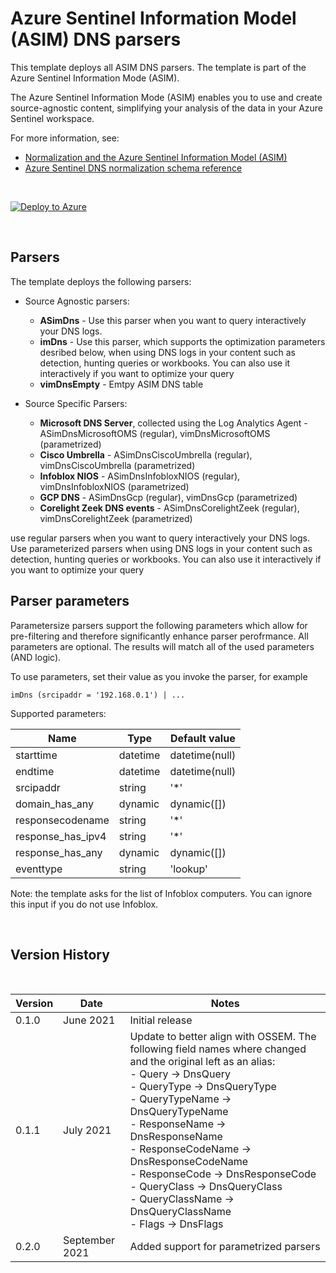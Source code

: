 # Azure Sentinel Information Model (ASIM) DNS parsers 

This template deploys all ASIM DNS parsers. The template is part of the Azure Sentinel Information Mode (ASIM).

The Azure Sentinel Information Mode (ASIM) enables you to use and create source-agnostic content, simplifying your analysis of the data in your Azure Sentinel workspace.

For more information, see:

- [Normalization and the Azure Sentinel Information Model (ASIM)](https://aka.ms/AzSentinelNormalization)
- [Azure Sentinel DNS normalization schema reference](https://aka.ms/AzSentinelDnsDoc)

<br>

[![Deploy to Azure](https://aka.ms/deploytoazurebutton)](https://aka.ms/AzSentinelDnsARM)

<br>

## Parsers

The template deploys the following parsers:

- Source Agnostic parsers:
  - **ASimDns** - Use this parser when you want to query interactively your DNS logs.
  - **imDns** - Use this parser, which supports the optimization parameters desribed below, when using DNS logs in your content such as detection, hunting queries or workbooks. You can also use it interactively if you want to optimize your query 
  - **vimDnsEmpty** - Emtpy ASIM DNS table

- Source Specific Parsers:
  - **Microsoft DNS Server**, collected using the Log Analytics Agent - ASimDnsMicrosoftOMS (regular), vimDnsMicrosoftOMS (parametrized)
  - **Cisco Umbrella** - ASimDnsCiscoUmbrella (regular), vimDnsCiscoUmbrella (parametrized)
  - **Infoblox NIOS** - ASimDnsInfobloxNIOS (regular), vimDnsInfobloxNIOS (parametrized)
  - **GCP DNS** - ASimDnsGcp (regular), vimDnsGcp  (parametrized)
  - **Corelight Zeek DNS events** - ASimDnsCorelightZeek (regular), vimDnsCorelightZeek  (parametrized)

use regular parsers when you want to query interactively your DNS logs. Use parameterized parsers when using DNS logs in your content such as detection, hunting queries or workbooks. You can also use it interactively if you want to optimize your query

## Parser parameters

Parametersize parsers support the following parameters which allow for pre-filtering and therefore significantly enhance parser perofrmance. All parameters are optional. The results will match all of the used parameters (AND logic).

To use parameters, set their value as you invoke the parser, for example

`imDns (srcipaddr = '192.168.0.1') | ...`

Supported parameters: 

| Name     | Type      | Default value |
|----------|-----------|---------------|
| starttime|  datetime | datetime(null)|
|  endtime |  datetime | datetime(null) |
|  srcipaddr |  string | '*' |
|  domain_has_any|  dynamic | dynamic([]) |
|  responsecodename |  string | '*' |
|  response_has_ipv4 |  string | '*' |
|  response_has_any|  dynamic| dynamic([])|
|  eventtype|  string | 'lookup' |


Note: the template asks for the list of Infoblox computers. You can ignore this input if you do not use Infoblox.  

<br>

## Version History

<br>

| Version | Date | Notes |
|---------|-----------|------|
| 0.1.0 | June 2021 | Initial release |
| 0.1.1 | July 2021 | Update to better align with OSSEM. The following field names where changed and the original left as an alias:<br> - Query -> DnsQuery<br> - QueryType -> DnsQueryType<br> - QueryTypeName -> DnsQueryTypeName<br> - ResponseName -> DnsResponseName<br> - ResponseCodeName -> DnsResponseCodeName<br> - ResponseCode -> DnsResponseCode<br> - QueryClass -> DnsQueryClass<br> - QueryClassName -> DnsQueryClassName<br> - Flags -> DnsFlags |
| 0.2.0 | September 2021 | Added support for parametrized parsers |

